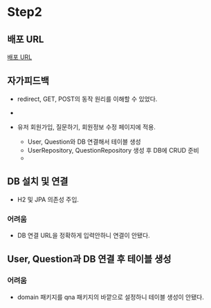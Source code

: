# Step2

## 배포 URL
[배포 URL](https://hyunjun.herokuapp.com)

## 자가피드백 
- redirect, GET, POST의 동작 원리를 이해할 수 있었다. 
-  

- 유저 회원가입, 질문하기, 회원정보 수정 페이지에 적용.
	
	- User, Question와 DB 연결해서 테이블 생성
	- UserRepository, QuestionRepository 생성 후 DB에 CRUD 준비
	-  

## DB 설치 및 연결
- H2 및 JPA 의존성 주입.
### 어려움
- DB 연결 URL을 정확하게 입력안하니 연결이 안됐다. 

## User, Question과 DB 연결 후 테이블 생성 
### 어려움 
- domain 패키지를 qna 패키지의 바깥으로 설정하니 테이블 생성이 안됐다.
